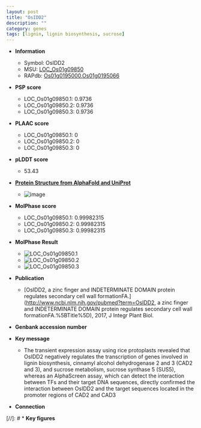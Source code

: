 ```yaml
---
layout: post
title: "OsIDD2"
description: ""
category: genes
tags: [lignin, lignin biosynthesis, sucrose]
---
```


* **Information**  
    + Symbol: OsIDD2  
    + MSU: [LOC_Os01g09850](http://rice.plantbiology.msu.edu/cgi-bin/ORF_infopage.cgi?orf=LOC_Os01g09850)  
    + RAPdb: [Os01g0195000](http://rapdb.dna.affrc.go.jp/viewer/gbrowse_details/irgsp1?name=Os01g0195000),[Os01g0195066](http://rapdb.dna.affrc.go.jp/viewer/gbrowse_details/irgsp1?name=Os01g0195066)  

* **PSP score**  
    + LOC_Os01g09850.1: 0.9736 
    + LOC_Os01g09850.2: 0.9736 
    + LOC_Os01g09850.3: 0.9736 

* **PLAAC score**  
    + LOC_Os01g09850.1: 0 
    + LOC_Os01g09850.2: 0 
    + LOC_Os01g09850.3: 0 

* **pLDDT score**
    + 53.43

* **[Protein Structure from AlphaFold and UniProt](https://www.uniprot.org/uniprotkb/A2ZQ88/entry#structure)**
    + ![image](https://ricepsp.github.io/images/A/AF-A2ZQ88-F1.png)

* **MolPhase score**
    + LOC_Os01g09850.1: 0.99982315
    + LOC_Os01g09850.2: 0.99982315
    + LOC_Os01g09850.3: 0.99982315

* **MolPhase Result**
    + ![LOC_Os01g09850.1](https://304243504.github.io/Pictures/LOC_Os01g/LOC_Os01g09850.1.png)
    + ![LOC_Os01g09850.2](https://304243504.github.io/Pictures/LOC_Os01g/LOC_Os01g09850.2.png)
    + ![LOC_Os01g09850.3](https://304243504.github.io/Pictures/LOC_Os01g/LOC_Os01g09850.3.png)

* **Publication**  
    + [OsIDD2, a zinc finger and INDETERMINATE DOMAIN protein regulates secondary cell wall formationFA.](http://www.ncbi.nlm.nih.gov/pubmed?term=OsIDD2, a zinc finger and INDETERMINATE DOMAIN protein regulates secondary cell wall formationFA.%5BTitle%5D), 2017, J Integr Plant Biol.

* **Genbank accession number**  

* **Key message**  
    + The transient expression assay using rice protoplasts revealed that OsIDD2 negatively regulates the transcription of genes involved in lignin biosynthesis, cinnamyl alcohol dehydrogenase 2 and 3 (CAD2 and 3), and sucrose metabolism, sucrose synthase 5 (SUS5), whereas an AlphaScreen assay, which can detect the interaction between TFs and their target DNA sequences, directly confirmed the interaction between OsIDD2 and the target sequences located in the promoter regions of CAD2 and CAD3

* **Connection**  

[//]: # * **Key figures**  


